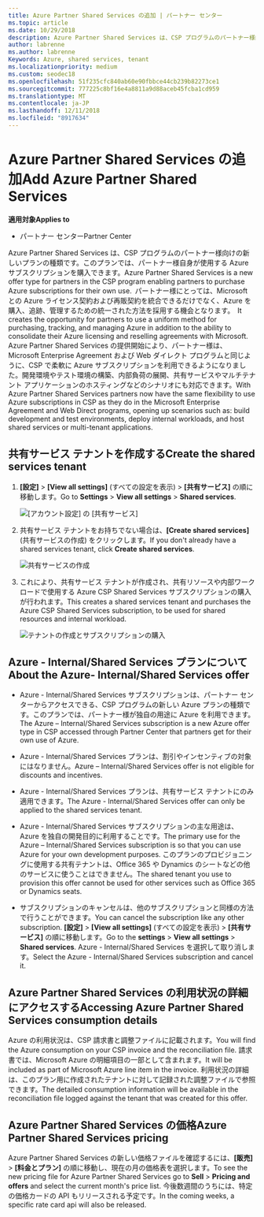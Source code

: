 ```yaml
---
title: Azure Partner Shared Services の追加 | パートナー センター
ms.topic: article
ms.date: 10/29/2018
description: Azure Partner Shared Services は、CSP プログラムのパートナー様向けの新しいプランの種類です。このプランでは、パートナー様自身が使用する Azure サブスクリプションを購入できます。
author: labrenne
ms.author: labrenne
Keywords: Azure, shared services, tenant
ms.localizationpriority: medium
ms.custom: seodec18
ms.openlocfilehash: 51f235cfc840ab60e90fbbce44cb239b82273ce1
ms.sourcegitcommit: 777225c8bf16e4a8811a9d88aceb45fcba1cd959
ms.translationtype: MT
ms.contentlocale: ja-JP
ms.lasthandoff: 12/11/2018
ms.locfileid: "8917634"
---
```

# <a name="add-azure-partner-shared-services"></a><span data-ttu-id="cd53c-103">Azure Partner Shared Services の追加</span><span class="sxs-lookup"><span data-stu-id="cd53c-103">Add Azure Partner Shared Services</span></span>

**<span data-ttu-id="cd53c-104">適用対象</span><span class="sxs-lookup"><span data-stu-id="cd53c-104">Applies to</span></span>**

-  <span data-ttu-id="cd53c-105">パートナー センター</span><span class="sxs-lookup"><span data-stu-id="cd53c-105">Partner Center</span></span>

<span data-ttu-id="cd53c-106">Azure Partner Shared Services は、CSP プログラムのパートナー様向けの新しいプランの種類です。このプランでは、パートナー様自身が使用する Azure サブスクリプションを購入できます。</span><span class="sxs-lookup"><span data-stu-id="cd53c-106">Azure Partner Shared Services is a new offer type for partners in the CSP program enabling partners to purchase Azure subscriptions for their own use.</span></span><span data-ttu-id="cd53c-107">  パートナー様にとっては、Microsoft との Azure ライセンス契約および再販契約を統合できるだけでなく、Azure を購入、追跡、管理するための統一された方法を採用する機会となります。</span><span class="sxs-lookup"><span data-stu-id="cd53c-107">  It creates the opportunity for partners to use a uniform method for purchasing, tracking, and managing Azure in addition to the ability to consolidate their Azure licensing and reselling agreements with Microsoft.</span></span> <span data-ttu-id="cd53c-108">Azure Partner Shared Services の提供開始により、パートナー様は、Microsoft Enterprise Agreement および Web ダイレクト プログラムと同じように、CSP で柔軟に Azure サブスクリプションを利用できるようになりました。開発環境やテスト環境の構築、内部負荷の展開、共有サービスやマルチテナント アプリケーションのホスティングなどのシナリオにも対応できます。</span><span class="sxs-lookup"><span data-stu-id="cd53c-108">With Azure Partner Shared Services partners now have the same flexibility to use Azure subscriptions in CSP as they do in the Microsoft Enterprise Agreement and Web Direct programs, opening up scenarios such as:  build development and test environments, deploy internal workloads, and host shared services or multi-tenant applications.</span></span>  

## <a name="create-the-shared-services-tenant"></a><span data-ttu-id="cd53c-109">共有サービス テナントを作成する</span><span class="sxs-lookup"><span data-stu-id="cd53c-109">Create the shared services tenant</span></span>

1. <span data-ttu-id="cd53c-110">**[設定]** > **[View all settings]** (すべての設定を表示) > **[共有サービス]** の順に移動します。</span><span class="sxs-lookup"><span data-stu-id="cd53c-110">Go to **Settings** > **View all settings** > **Shared services**.</span></span>

    ![**[アカウント設定]** の **[共有サービス]**](images/sharedservices2.png)

2. <span data-ttu-id="cd53c-112">共有サービス テナントをお持ちでない場合は、**[Create shared services]** (共有サービスの作成) をクリックします。</span><span class="sxs-lookup"><span data-stu-id="cd53c-112">If you don't already have a shared services tenant, click **Create shared services**.</span></span>

    ![共有サービスの作成](images/sharedservices3.png)

3. <span data-ttu-id="cd53c-114">これにより、共有サービス テナントが作成され、共有リソースや内部ワークロードで使用する Azure CSP Shared Services サブスクリプションの購入が行われます。</span><span class="sxs-lookup"><span data-stu-id="cd53c-114">This creates a shared services tenant and purchases the Azure CSP Shared Services subscription, to be used for shared resources and internal workload.</span></span>

    ![テナントの作成とサブスクリプションの購入](images/sharedservices5.png)

## <a name="about-the-azure--internalshared-services-offer"></a><span data-ttu-id="cd53c-116">Azure - Internal/Shared Services プランについて</span><span class="sxs-lookup"><span data-stu-id="cd53c-116">About the Azure- Internal/Shared Services offer</span></span>

- <span data-ttu-id="cd53c-117">Azure - Internal/Shared Services サブスクリプションは、パートナー センターからアクセスできる、CSP プログラムの新しい Azure プランの種類です。このプランでは、パートナー様が独自の用途に Azure を利用できます。</span><span class="sxs-lookup"><span data-stu-id="cd53c-117">The Azure – Internal/Shared Services subscription is a new Azure offer type in CSP accessed through Partner Center that partners get for their own use of Azure.</span></span> 

- <span data-ttu-id="cd53c-118">Azure - Internal/Shared Services プランは、割引やインセンティブの対象にはなりません。</span><span class="sxs-lookup"><span data-stu-id="cd53c-118">Azure – Internal/Shared Services offer is not eligible for discounts and incentives.</span></span>

- <span data-ttu-id="cd53c-119">Azure - Internal/Shared Services プランは、共有サービス テナントにのみ適用できます。</span><span class="sxs-lookup"><span data-stu-id="cd53c-119">The Azure - Internal/Shared Services offer can only be applied to the shared services tenant.</span></span>

- <span data-ttu-id="cd53c-120">Azure - Internal/Shared Services サブスクリプションの主な用途は、Azure を独自の開発目的に利用することです。</span><span class="sxs-lookup"><span data-stu-id="cd53c-120">The primary use for the Azure – Internal/Shared Services subscription is so that you can use Azure for your own development purposes.</span></span> <span data-ttu-id="cd53c-121">このプランのプロビジョニングに使用する共有テナントは、Office 365 や Dynamics のシートなどの他のサービスに使うことはできません。</span><span class="sxs-lookup"><span data-stu-id="cd53c-121">The shared tenant you use to provision this offer cannot be used for other services such as Office 365 or Dynamics seats.</span></span> 

- <span data-ttu-id="cd53c-122">サブスクリプションのキャンセルは、他のサブスクリプションと同様の方法で行うことができます。</span><span class="sxs-lookup"><span data-stu-id="cd53c-122">You can cancel the subscription like any other subscription.</span></span> <span data-ttu-id="cd53c-123">**[設定]** > **[View all settings]** (すべての設定を表示) > **[共有サービス]** の順に移動します。</span><span class="sxs-lookup"><span data-stu-id="cd53c-123">Go to the **settings** > **View all settings** > **Shared services**.</span></span> <span data-ttu-id="cd53c-124">Azure - Internal/Shared Services を選択して取り消します。</span><span class="sxs-lookup"><span data-stu-id="cd53c-124">Select the Azure - Internal/Shared Services subscription and cancel it.</span></span>

## <a name="accessing-azure-partner-shared-services-consumption-details"></a><span data-ttu-id="cd53c-125">Azure Partner Shared Services の利用状況の詳細にアクセスする</span><span class="sxs-lookup"><span data-stu-id="cd53c-125">Accessing Azure Partner Shared Services consumption details</span></span>

<span data-ttu-id="cd53c-126">Azure の利用状況は、CSP 請求書と調整ファイルに記載されます。</span><span class="sxs-lookup"><span data-stu-id="cd53c-126">You will find the Azure consumption on your CSP invoice and the reconciliation file.</span></span> <span data-ttu-id="cd53c-127">請求書では、Microsoft Azure の明細項目の一部として含まれます。</span><span class="sxs-lookup"><span data-stu-id="cd53c-127">It will be included as part of Microsoft Azure line item in the invoice.</span></span> <span data-ttu-id="cd53c-128">利用状況の詳細は、このプラン用に作成されたテナントに対して記録された調整ファイルで参照できます。</span><span class="sxs-lookup"><span data-stu-id="cd53c-128">The detailed consumption information will be available in the reconciliation file logged against the tenant that was created for this offer.</span></span> 

## <a name="azure-partner-shared-services-pricing"></a><span data-ttu-id="cd53c-129">Azure Partner Shared Services の価格</span><span class="sxs-lookup"><span data-stu-id="cd53c-129">Azure Partner Shared Services pricing</span></span>

<span data-ttu-id="cd53c-130">Azure Partner Shared Services の新しい価格ファイルを確認するには、**[販売]** >  **[料金とプラン]** の順に移動し、現在の月の価格表を選択します。</span><span class="sxs-lookup"><span data-stu-id="cd53c-130">To see the new pricing file for Azure Partner Shared Services go to **Sell** > **Pricing and offers** and select the current month's price list.</span></span> <span data-ttu-id="cd53c-131">今後数週間のうちには、特定の価格カードの API もリリースされる予定です。</span><span class="sxs-lookup"><span data-stu-id="cd53c-131">In the coming weeks, a specific rate card api will also be released.</span></span>


